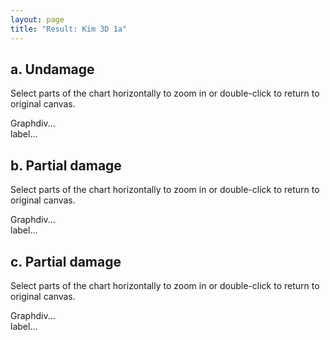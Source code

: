 ```yaml
---
layout: page
title: "Result: Kim 3D 1a"
---
```


<script type="text/javascript" src="dygraph-combined.js"></script>

<div id="wrap">
<h2>a. Undamage</h2>
<div><p>Select parts of the chart horizontally to zoom in or double-click to return to original canvas.</p></div>
<div id="graphdiv1" 	class="chart" >
	<!--style="width:480px; height:500px;"-->
	Graphdiv...
</div>
<div id="labels1">label...</div>

<h2>b. Partial damage</h2>
<div><p>Select parts of the chart horizontally to zoom in or double-click to return to original canvas.</p></div>
<div id="graphdiv2" 	class="chart" >
	<!--style="width:480px; height:500px;"-->
	Graphdiv...
</div>
<div id="labels2">label...</div>

<h2>c. Partial damage</h2>
<div><p>Select parts of the chart horizontally to zoom in or double-click to return to original canvas.</p></div>
<div id="graphdiv3" 	class="chart" >
	<!--style="width:480px; height:500px;"-->
	Graphdiv...
</div>
<div id="labels3">label...</div>


</div>
<script type="text/javascript">
  g1 = new Dygraph(
    document.getElementById("graphdiv1"),
    "data3a.csv", // path to CSV file
    {
	//title: 'Predicted Damage Indexes for 36 bars truss structure',
	titleHeight:16,
	labels: ["step","01", "02", "03", "04", "05", "06", "07", "08", "09", "10","11", "12", "13", "14", "15", "16", "17", "18", "19", "20", "21", "22", "23", "24", "25", "26", "27", "28", "29", "30", "31", "32", "33", "34", "35", "36"],
	width:540,
	height:420,
	delimiter:"\t",
	//'Damage Index':{axis:{}},
	xlabel:'Iteration',
	ylabel: 'Stiffness factor (BETA)',
	axes: {
		y: {
		valueFormatter: function(y) {return y.toPrecision(8) ;		},
		axisLabelFormatter: function(y) { return y.toPrecision(2) ;	}
		}
	},
	legend: 'always',
	strokeWidth:1,
	labelsSeparateLines:true,
	labelsDiv:document.getElementById("labels1"),
	axisLabelFontSize:10,
	highlightSeriesOpts: {strokeWidth: 3,},


	}          // options
  );
  
    g2 = new Dygraph(
    document.getElementById("graphdiv2"),
    "data3b.csv", // path to CSV file
    {
	//title: 'Predicted Damage Indexes for 36 bars truss structure',
	titleHeight:16,
	labels: ["step","01", "02", "03", "04", "05", "06", "07", "08", "09", "10","11", "12", "13", "14", "15", "16", "17", "18", "19", "20", "21", "22", "23", "24", "25", "26", "27", "28", "29", "30", "31", "32", "33", "34", "35", "36"],
	width:540,
	height:420,
	delimiter:"\t",
	//'Damage Index':{axis:{}},
	xlabel:'Iteration',
	ylabel: 'Stiffness factor (BETA)',
	axes: {
		y: {
		valueFormatter: function(y) {return y.toPrecision(8) ;		},
		axisLabelFormatter: function(y) { return y.toPrecision(2) ;	}
		}
	},
	legend: 'always',
	strokeWidth:1,
	labelsSeparateLines:true,
	labelsDiv:document.getElementById("labels2"),
	axisLabelFontSize:10,
	highlightSeriesOpts: {strokeWidth: 3,},


	}          // options
  );
  
    g3 = new Dygraph(
    document.getElementById("graphdiv3"),
    "data3c.csv", // path to CSV file
    {
	//title: 'Predicted Damage Indexes for 36 bars truss structure',
	titleHeight:16,
	labels: ["step","01", "02", "03", "04", "05", "06", "07", "08", "09", "10","11", "12", "13", "14", "15", "16", "17", "18", "19", "20", "21", "22", "23", "24", "25", "26", "27", "28", "29", "30", "31", "32", "33", "34", "35", "36"],
	width:540,
	height:420,
	delimiter:"\t",
	//'Damage Index':{axis:{}},
	xlabel:'Iteration',
	ylabel: 'Stiffness factor (BETA)',
	axes: {
		y: {
		valueFormatter: function(y) {return y.toPrecision(8) ;		},
		axisLabelFormatter: function(y) { return y.toPrecision(2) ;	}
		}
	},
	legend: 'always',
	strokeWidth:1,
	labelsSeparateLines:true,
	labelsDiv:document.getElementById("labels3"),
	axisLabelFontSize:10,
	highlightSeriesOpts: {strokeWidth: 3,},


	}          // options
  );
  
</script>


